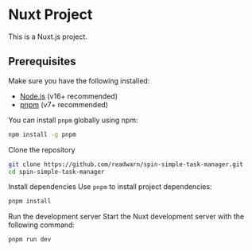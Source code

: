 # Nuxt Project

This is a Nuxt.js project.

## Prerequisites

Make sure you have the following installed:

- [Node.js](https://nodejs.org/) (v16+ recommended)
- [pnpm](https://pnpm.io/) (v7+ recommended)

You can install `pnpm` globally using npm:

```bash
npm install -g pnpm
```

Clone the repository

```bash
git clone https://github.com/readwarn/spin-simple-task-manager.git
cd spin-simple-task-manager
```

Install dependencies
Use `pnpm` to install project dependencies:

```bash
pnpm install
```

Run the development server
Start the Nuxt development server with the following command:

```bash
pnpm run dev
```
